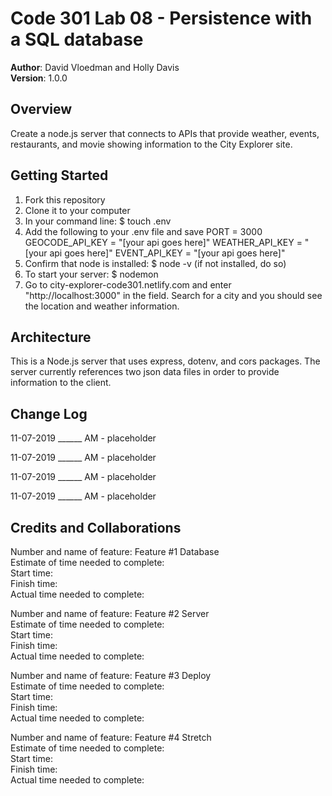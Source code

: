 # Code 301 Lab 08 - Persistence with a SQL database

**Author**: David Vloedman and Holly Davis  
**Version**: 1.0.0
<!-- (increment the patch/fix version number if you make more commits past your first submission) -->

## Overview
Create a node.js server that connects to APIs that provide weather, events, restaurants, and movie showing information to the City Explorer site. 

<!-- Provide a high level overview of what this application is and why you are building it, beyond the fact that it's an assignment for this class. (i.e. What's your problem domain?) -->

## Getting Started
<!-- What are the steps that a user must take in order to build this app on their own machine and get it running? -->
1. Fork this repository
2. Clone it to your computer
3. In your command line: $ touch .env
4. Add the following to your .env file and save
PORT = 3000
GEOCODE_API_KEY = "[your api goes here]"
WEATHER_API_KEY = "[your api goes here]"
EVENT_API_KEY = "[your api goes here]"
5. Confirm that node is installed: $ node -v (if not installed, do so)
6. To start your server: $ nodemon
7. Go to city-explorer-code301.netlify.com and enter "http://localhost:3000" in the field. Search for a city and you should see the location and weather information. 

## Architecture
<!-- Provide a detailed description of the application design. What technologies (languages, libraries, etc) you're using, and any other relevant design information. -->

This is a Node.js server that uses express, dotenv, and cors packages. The server currently references two json data files in order to provide information to the client. 

## Change Log

11-07-2019 ______ AM - placeholder

11-07-2019 ______ AM - placeholder

11-07-2019 ______ AM - placeholder

11-07-2019 ______ AM - placeholder


<!-- Use this area to document the iterative changes made to your application as each feature is successfully implemented. Use time stamps. Here's an examples:

01-01-2001 4:59pm - Application now has a fully-functional express server, with a GET route for the location resource.-->

## Credits and Collaborations
<!-- Give credit (and a link) to other people or resources that helped you build this application. -->


Number and name of feature: Feature #1 Database  
Estimate of time needed to complete:  
Start time:  
Finish time:  
Actual time needed to complete:  

Number and name of feature: Feature #2 Server  
Estimate of time needed to complete:  
Start time:  
Finish time:  
Actual time needed to complete:  


Number and name of feature: Feature #3 Deploy  
Estimate of time needed to complete:  
Start time:  
Finish time:  
Actual time needed to complete:  

Number and name of feature: Feature #4 Stretch  
Estimate of time needed to complete:  
Start time:  
Finish time:  
Actual time needed to complete:  